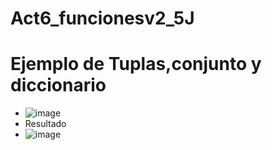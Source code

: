# Act6_funcionesv2_5J
# Ejemplo  de  Tuplas,conjunto y diccionario
- ![image](https://github.com/user-attachments/assets/bb89aa7a-c133-4b60-a431-d6fcdd0b4ee3)
- Resultado
- ![image](https://github.com/user-attachments/assets/86e65d24-defb-4944-a23d-5151560c25bf)

